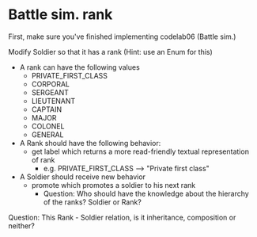 # Battle sim. rank

First, make sure you've finished implementing codelab06 (Battle sim.)

Modify Soldier so that it has a rank (Hint: use an Enum for this)
- A rank can have the following values
    - PRIVATE_FIRST_CLASS
    - CORPORAL
    - SERGEANT
    - LIEUTENANT
    - CAPTAIN
    - MAJOR
    - COLONEL
    - GENERAL
- A Rank should have the following behavior:
    - get label which returns a more read-friendly textual representation of rank
        - e.g. PRIVATE_FIRST_CLASS --> "Private first class"
- A Soldier should receive new behavior
    - promote which promotes a soldier to his next rank
        - Question: Who should have the knowledge about the hierarchy of the ranks? Soldier or Rank?
        
Question: This Rank - Soldier relation, is it inheritance, composition or neither?